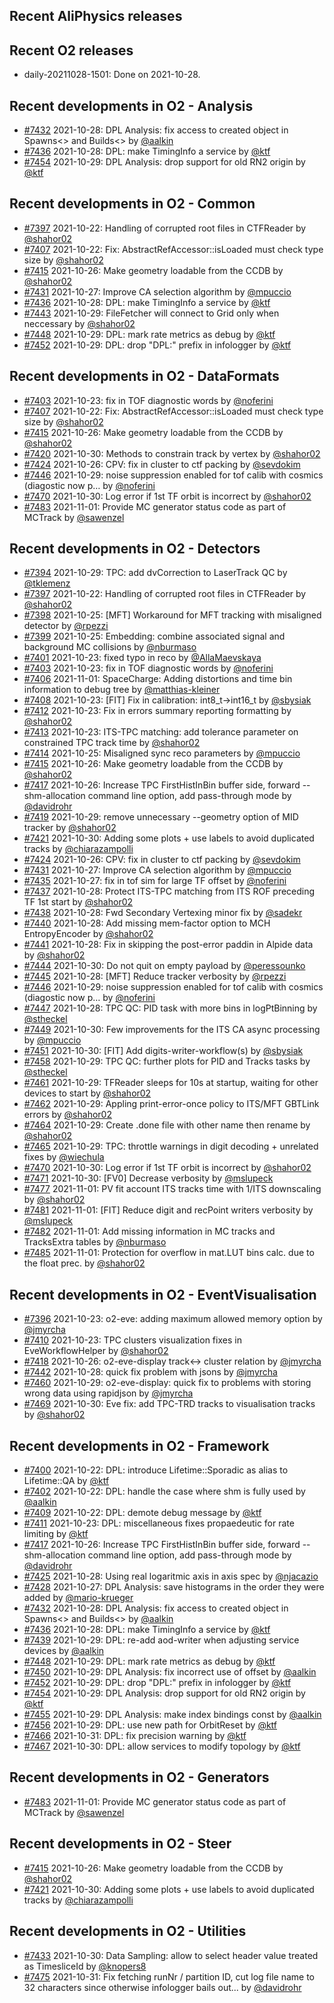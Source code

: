 ## Recent AliPhysics releases
## Recent O2 releases
- daily-20211028-1501: Done on 2021-10-28.
## Recent developments in O2 - Analysis
- [\#7432](https://github.com/AliceO2Group/AliceO2/pull/7432) 2021-10-28: DPL Analysis: fix access to created object in Spawns<> and Builds<> by [@aalkin](https://github.com/aalkin)
- [\#7436](https://github.com/AliceO2Group/AliceO2/pull/7436) 2021-10-28: DPL: make TimingInfo a service by [@ktf](https://github.com/ktf)
- [\#7454](https://github.com/AliceO2Group/AliceO2/pull/7454) 2021-10-29: DPL Analysis: drop support for old RN2 origin by [@ktf](https://github.com/ktf)
## Recent developments in O2 - Common
- [\#7397](https://github.com/AliceO2Group/AliceO2/pull/7397) 2021-10-22: Handling of corrupted root files in CTFReader by [@shahor02](https://github.com/shahor02)
- [\#7407](https://github.com/AliceO2Group/AliceO2/pull/7407) 2021-10-22: Fix: AbstractRefAccessor::isLoaded must check type size by [@shahor02](https://github.com/shahor02)
- [\#7415](https://github.com/AliceO2Group/AliceO2/pull/7415) 2021-10-26: Make geometry loadable from the CCDB by [@shahor02](https://github.com/shahor02)
- [\#7431](https://github.com/AliceO2Group/AliceO2/pull/7431) 2021-10-27: Improve CA selection algorithm by [@mpuccio](https://github.com/mpuccio)
- [\#7436](https://github.com/AliceO2Group/AliceO2/pull/7436) 2021-10-28: DPL: make TimingInfo a service by [@ktf](https://github.com/ktf)
- [\#7443](https://github.com/AliceO2Group/AliceO2/pull/7443) 2021-10-29: FileFetcher will connect to Grid only when neccessary by [@shahor02](https://github.com/shahor02)
- [\#7448](https://github.com/AliceO2Group/AliceO2/pull/7448) 2021-10-29: DPL: mark rate metrics as debug by [@ktf](https://github.com/ktf)
- [\#7452](https://github.com/AliceO2Group/AliceO2/pull/7452) 2021-10-29: DPL: drop "DPL:" prefix in infologger by [@ktf](https://github.com/ktf)
## Recent developments in O2 - DataFormats
- [\#7403](https://github.com/AliceO2Group/AliceO2/pull/7403) 2021-10-23: fix in TOF diagnostic words by [@noferini](https://github.com/noferini)
- [\#7407](https://github.com/AliceO2Group/AliceO2/pull/7407) 2021-10-22: Fix: AbstractRefAccessor::isLoaded must check type size by [@shahor02](https://github.com/shahor02)
- [\#7415](https://github.com/AliceO2Group/AliceO2/pull/7415) 2021-10-26: Make geometry loadable from the CCDB by [@shahor02](https://github.com/shahor02)
- [\#7420](https://github.com/AliceO2Group/AliceO2/pull/7420) 2021-10-30: Methods to constrain track by vertex by [@shahor02](https://github.com/shahor02)
- [\#7424](https://github.com/AliceO2Group/AliceO2/pull/7424) 2021-10-26: CPV: fix in cluster to ctf packing by [@sevdokim](https://github.com/sevdokim)
- [\#7446](https://github.com/AliceO2Group/AliceO2/pull/7446) 2021-10-29: noise suppression enabled for tof calib with cosmics (diagostic now p… by [@noferini](https://github.com/noferini)
- [\#7470](https://github.com/AliceO2Group/AliceO2/pull/7470) 2021-10-30: Log error if 1st TF orbit is incorrect by [@shahor02](https://github.com/shahor02)
- [\#7483](https://github.com/AliceO2Group/AliceO2/pull/7483) 2021-11-01: Provide MC generator status code as part of MCTrack by [@sawenzel](https://github.com/sawenzel)
## Recent developments in O2 - Detectors
- [\#7394](https://github.com/AliceO2Group/AliceO2/pull/7394) 2021-10-29: TPC: add dvCorrection to LaserTrack QC by [@tklemenz](https://github.com/tklemenz)
- [\#7397](https://github.com/AliceO2Group/AliceO2/pull/7397) 2021-10-22: Handling of corrupted root files in CTFReader by [@shahor02](https://github.com/shahor02)
- [\#7398](https://github.com/AliceO2Group/AliceO2/pull/7398) 2021-10-25: [MFT] Workaround for MFT tracking with misaligned detector by [@rpezzi](https://github.com/rpezzi)
- [\#7399](https://github.com/AliceO2Group/AliceO2/pull/7399) 2021-10-25: Embedding: combine associated signal and background MC collisions by [@nburmaso](https://github.com/nburmaso)
- [\#7401](https://github.com/AliceO2Group/AliceO2/pull/7401) 2021-10-23: fixed typo in reco by [@AllaMaevskaya](https://github.com/AllaMaevskaya)
- [\#7403](https://github.com/AliceO2Group/AliceO2/pull/7403) 2021-10-23: fix in TOF diagnostic words by [@noferini](https://github.com/noferini)
- [\#7406](https://github.com/AliceO2Group/AliceO2/pull/7406) 2021-11-01: SpaceCharge: Adding distortions and time bin information to debug tree by [@matthias-kleiner](https://github.com/matthias-kleiner)
- [\#7408](https://github.com/AliceO2Group/AliceO2/pull/7408) 2021-10-23: [FIT] Fix in calibration: int8_t->int16_t by [@sbysiak](https://github.com/sbysiak)
- [\#7412](https://github.com/AliceO2Group/AliceO2/pull/7412) 2021-10-23: Fix in errors summary reporting formatting by [@shahor02](https://github.com/shahor02)
- [\#7413](https://github.com/AliceO2Group/AliceO2/pull/7413) 2021-10-23: ITS-TPC matching: add tolerance parameter on constrained TPC track time by [@shahor02](https://github.com/shahor02)
- [\#7414](https://github.com/AliceO2Group/AliceO2/pull/7414) 2021-10-25: Misaligned sync reco parameters by [@mpuccio](https://github.com/mpuccio)
- [\#7415](https://github.com/AliceO2Group/AliceO2/pull/7415) 2021-10-26: Make geometry loadable from the CCDB by [@shahor02](https://github.com/shahor02)
- [\#7417](https://github.com/AliceO2Group/AliceO2/pull/7417) 2021-10-26: Increase TPC FirstHistInBin buffer side, forward --shm-allocation command line option, add pass-through mode by [@davidrohr](https://github.com/davidrohr)
- [\#7419](https://github.com/AliceO2Group/AliceO2/pull/7419) 2021-10-29: remove unnecessary --geometry option of MID tracker by [@shahor02](https://github.com/shahor02)
- [\#7421](https://github.com/AliceO2Group/AliceO2/pull/7421) 2021-10-30: Adding some plots + use labels to avoid duplicated tracks by [@chiarazampolli](https://github.com/chiarazampolli)
- [\#7424](https://github.com/AliceO2Group/AliceO2/pull/7424) 2021-10-26: CPV: fix in cluster to ctf packing by [@sevdokim](https://github.com/sevdokim)
- [\#7431](https://github.com/AliceO2Group/AliceO2/pull/7431) 2021-10-27: Improve CA selection algorithm by [@mpuccio](https://github.com/mpuccio)
- [\#7435](https://github.com/AliceO2Group/AliceO2/pull/7435) 2021-10-27: fix in tof sim for large TF offset by [@noferini](https://github.com/noferini)
- [\#7437](https://github.com/AliceO2Group/AliceO2/pull/7437) 2021-10-28: Protect ITS-TPC matching from ITS ROF preceding TF 1st start by [@shahor02](https://github.com/shahor02)
- [\#7438](https://github.com/AliceO2Group/AliceO2/pull/7438) 2021-10-28: Fwd Secondary Vertexing minor fix by [@sadekr](https://github.com/sadekr)
- [\#7440](https://github.com/AliceO2Group/AliceO2/pull/7440) 2021-10-28: Add missing mem-factor option to MCH EntropyEncoder by [@shahor02](https://github.com/shahor02)
- [\#7441](https://github.com/AliceO2Group/AliceO2/pull/7441) 2021-10-28: Fix in skipping the post-error paddin in Alpide data by [@shahor02](https://github.com/shahor02)
- [\#7444](https://github.com/AliceO2Group/AliceO2/pull/7444) 2021-10-30: Do not quit on empty payload by [@peressounko](https://github.com/peressounko)
- [\#7445](https://github.com/AliceO2Group/AliceO2/pull/7445) 2021-10-28: [MFT] Reduce tracker verbosity by [@rpezzi](https://github.com/rpezzi)
- [\#7446](https://github.com/AliceO2Group/AliceO2/pull/7446) 2021-10-29: noise suppression enabled for tof calib with cosmics (diagostic now p… by [@noferini](https://github.com/noferini)
- [\#7447](https://github.com/AliceO2Group/AliceO2/pull/7447) 2021-10-28: TPC QC: PID task with more bins in logPtBinning by [@stheckel](https://github.com/stheckel)
- [\#7449](https://github.com/AliceO2Group/AliceO2/pull/7449) 2021-10-30: Few improvements for the ITS CA async processing by [@mpuccio](https://github.com/mpuccio)
- [\#7451](https://github.com/AliceO2Group/AliceO2/pull/7451) 2021-10-30: [FIT] Add digits-writer-workflow(s) by [@sbysiak](https://github.com/sbysiak)
- [\#7458](https://github.com/AliceO2Group/AliceO2/pull/7458) 2021-10-29: TPC QC: further plots for PID and Tracks tasks by [@stheckel](https://github.com/stheckel)
- [\#7461](https://github.com/AliceO2Group/AliceO2/pull/7461) 2021-10-29: TFReader sleeps for 10s at startup, waiting for other devices to start by [@shahor02](https://github.com/shahor02)
- [\#7462](https://github.com/AliceO2Group/AliceO2/pull/7462) 2021-10-29: Appling print-error-once policy to ITS/MFT GBTLink errors by [@shahor02](https://github.com/shahor02)
- [\#7464](https://github.com/AliceO2Group/AliceO2/pull/7464) 2021-10-29: Create .done file with other name then rename by [@shahor02](https://github.com/shahor02)
- [\#7465](https://github.com/AliceO2Group/AliceO2/pull/7465) 2021-10-29: TPC: throttle warnings in digit decoding + unrelated fixes by [@wiechula](https://github.com/wiechula)
- [\#7470](https://github.com/AliceO2Group/AliceO2/pull/7470) 2021-10-30: Log error if 1st TF orbit is incorrect by [@shahor02](https://github.com/shahor02)
- [\#7471](https://github.com/AliceO2Group/AliceO2/pull/7471) 2021-10-30: [FV0] Decrease verbosity by [@mslupeck](https://github.com/mslupeck)
- [\#7477](https://github.com/AliceO2Group/AliceO2/pull/7477) 2021-11-01: PV fit account ITS tracks time with 1/ITS downscaling by [@shahor02](https://github.com/shahor02)
- [\#7481](https://github.com/AliceO2Group/AliceO2/pull/7481) 2021-11-01: [FIT] Reduce digit and recPoint writers verbosity by [@mslupeck](https://github.com/mslupeck)
- [\#7482](https://github.com/AliceO2Group/AliceO2/pull/7482) 2021-11-01: Add missing information in MC tracks and TracksExtra tables by [@nburmaso](https://github.com/nburmaso)
- [\#7485](https://github.com/AliceO2Group/AliceO2/pull/7485) 2021-11-01: Protection for overflow in mat.LUT bins calc. due to the float prec. by [@shahor02](https://github.com/shahor02)
## Recent developments in O2 - EventVisualisation
- [\#7396](https://github.com/AliceO2Group/AliceO2/pull/7396) 2021-10-23: o2-eve: adding maximum allowed memory option by [@jmyrcha](https://github.com/jmyrcha)
- [\#7410](https://github.com/AliceO2Group/AliceO2/pull/7410) 2021-10-23: TPC clusters visualization fixes in EveWorkflowHelper by [@shahor02](https://github.com/shahor02)
- [\#7418](https://github.com/AliceO2Group/AliceO2/pull/7418) 2021-10-26: o2-eve-display track<-> cluster relation by [@jmyrcha](https://github.com/jmyrcha)
- [\#7442](https://github.com/AliceO2Group/AliceO2/pull/7442) 2021-10-28: quick fix problem with jsons by [@jmyrcha](https://github.com/jmyrcha)
- [\#7460](https://github.com/AliceO2Group/AliceO2/pull/7460) 2021-10-29: o2-eve-display: quick fix to problems with storing wrong data using rapidjson by [@jmyrcha](https://github.com/jmyrcha)
- [\#7469](https://github.com/AliceO2Group/AliceO2/pull/7469) 2021-10-30: Eve fix: add TPC-TRD tracks to visualisation tracks by [@shahor02](https://github.com/shahor02)
## Recent developments in O2 - Framework
- [\#7400](https://github.com/AliceO2Group/AliceO2/pull/7400) 2021-10-22: DPL: introduce Lifetime::Sporadic as alias to Lifetime::QA by [@ktf](https://github.com/ktf)
- [\#7402](https://github.com/AliceO2Group/AliceO2/pull/7402) 2021-10-22: DPL: handle the case where shm is fully used by [@aalkin](https://github.com/aalkin)
- [\#7409](https://github.com/AliceO2Group/AliceO2/pull/7409) 2021-10-22: DPL: demote debug message by [@ktf](https://github.com/ktf)
- [\#7411](https://github.com/AliceO2Group/AliceO2/pull/7411) 2021-10-23: DPL: miscellaneous fixes propaedeutic for rate limiting by [@ktf](https://github.com/ktf)
- [\#7417](https://github.com/AliceO2Group/AliceO2/pull/7417) 2021-10-26: Increase TPC FirstHistInBin buffer side, forward --shm-allocation command line option, add pass-through mode by [@davidrohr](https://github.com/davidrohr)
- [\#7425](https://github.com/AliceO2Group/AliceO2/pull/7425) 2021-10-28: Using real logaritmic axis in axis spec by [@njacazio](https://github.com/njacazio)
- [\#7428](https://github.com/AliceO2Group/AliceO2/pull/7428) 2021-10-27: DPL Analysis: save histograms in the order they were added by [@mario-krueger](https://github.com/mario-krueger)
- [\#7432](https://github.com/AliceO2Group/AliceO2/pull/7432) 2021-10-28: DPL Analysis: fix access to created object in Spawns<> and Builds<> by [@aalkin](https://github.com/aalkin)
- [\#7436](https://github.com/AliceO2Group/AliceO2/pull/7436) 2021-10-28: DPL: make TimingInfo a service by [@ktf](https://github.com/ktf)
- [\#7439](https://github.com/AliceO2Group/AliceO2/pull/7439) 2021-10-29: DPL: re-add aod-writer when adjusting service devices by [@aalkin](https://github.com/aalkin)
- [\#7448](https://github.com/AliceO2Group/AliceO2/pull/7448) 2021-10-29: DPL: mark rate metrics as debug by [@ktf](https://github.com/ktf)
- [\#7450](https://github.com/AliceO2Group/AliceO2/pull/7450) 2021-10-29: DPL Analysis: fix incorrect use of offset by [@aalkin](https://github.com/aalkin)
- [\#7452](https://github.com/AliceO2Group/AliceO2/pull/7452) 2021-10-29: DPL: drop "DPL:" prefix in infologger by [@ktf](https://github.com/ktf)
- [\#7454](https://github.com/AliceO2Group/AliceO2/pull/7454) 2021-10-29: DPL Analysis: drop support for old RN2 origin by [@ktf](https://github.com/ktf)
- [\#7455](https://github.com/AliceO2Group/AliceO2/pull/7455) 2021-10-29: DPL Analysis: make index bindings const by [@aalkin](https://github.com/aalkin)
- [\#7456](https://github.com/AliceO2Group/AliceO2/pull/7456) 2021-10-29: DPL: use new path for OrbitReset by [@ktf](https://github.com/ktf)
- [\#7466](https://github.com/AliceO2Group/AliceO2/pull/7466) 2021-10-31: DPL: fix precision warning by [@ktf](https://github.com/ktf)
- [\#7467](https://github.com/AliceO2Group/AliceO2/pull/7467) 2021-10-30: DPL: allow services to modify topology by [@ktf](https://github.com/ktf)
## Recent developments in O2 - Generators
- [\#7483](https://github.com/AliceO2Group/AliceO2/pull/7483) 2021-11-01: Provide MC generator status code as part of MCTrack by [@sawenzel](https://github.com/sawenzel)
## Recent developments in O2 - Steer
- [\#7415](https://github.com/AliceO2Group/AliceO2/pull/7415) 2021-10-26: Make geometry loadable from the CCDB by [@shahor02](https://github.com/shahor02)
- [\#7421](https://github.com/AliceO2Group/AliceO2/pull/7421) 2021-10-30: Adding some plots + use labels to avoid duplicated tracks by [@chiarazampolli](https://github.com/chiarazampolli)
## Recent developments in O2 - Utilities
- [\#7433](https://github.com/AliceO2Group/AliceO2/pull/7433) 2021-10-30: Data Sampling: allow to select header value treated as TimesliceId by [@knopers8](https://github.com/knopers8)
- [\#7475](https://github.com/AliceO2Group/AliceO2/pull/7475) 2021-10-31: Fix fetching runNr / partition ID, cut log file name to 32 characters since otherwise infologger bails out... by [@davidrohr](https://github.com/davidrohr)
